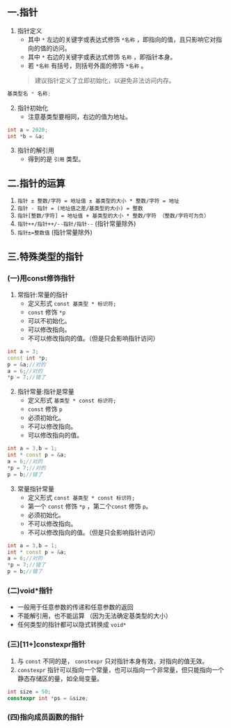 ## 一.指针

1. 	指针定义
	+	其中 `*` 左边的关键字或表达式修饰 `*名称` ，即指向的值，且只影响它对指向的值的访问。
	+	其中 `*` 右边的关键字或表达式修饰 `名称` ，即指针本身。
	+	若 `*名称` 有括号，则括号外面的修饰 `*名称` 。
	>建议指针定义了立即初始化，以避免非法访问内存。
```c++
基类型名 * 名称;
```
2. 	指针初始化
	+	注意基类型要相同，右边的值为地址。
```c++
int a = 2020;
int *b = &a;
```
3.	指针的解引用
	+	得到的是 `引用` 类型。

## 二.指针的运算
1.	 `指针 ± 整数/字符 = 地址值 ± 基类型的大小 * 整数/字符 = 地址`
2.	 `指针 - 指针 = (地址值之差/基类型的大小) = 整数`
3.	 `指针[整数/字符] = 地址值 + 基类型的大小 * 整数/字符 （整数/字符可为负）`
4.	 `指针++/指针++/--指针/指针--` (指针常量除外)
5.	 `指针±=整数值` (指针常量除外)
## 三.特殊类型的指针
### (一)用const修饰指针
1.	常指针:常量的指针
	+	定义形式 `const 基类型 * 标识符;`
	+	`const` 修饰 `*p`
	+	可以不初始化。
	+	可以修改指向。
	+	不可以修改指向的值。（但是只会影响指针访问）
```c++
int a = 3;
const int *p;
p = &a;//对的
a = 6;//对的
*p = 7;//错了
```
2.	指针常量:指针是常量
	+	定义形式 `基类型 * const 标识符;`
	+	`const` 修饰 `p`
	+	必须初始化。
	+	不可以修改指向。
	+	可以修改指向的值。

```c++
int a = 3,b = 1;
int * const p = &a;
a = 6;//对的
*p = 7;//对的
p = b;//错了
```
3.	常量指针常量
	+	定义形式 `const 基类型 * const 标识符;`
	+	第一个 `const` 修饰 `*p` ，第二个`const` 修饰 `p`。
	+	必须初始化。
	+	不可以修改指向。
	+	不可以修改指向的值。（但是只会影响指针访问）

```c++
int a = 3,b = 1;
int * const p = &a;
a = 6;//对的
*p = 7;//错了
p = b;//错了
```

### (二)void*指针

+	一般用于任意参数的传递和任意参数的返回
+	不能解引用，也不能运算 （因为无法确定基类型的大小）
+	任何类型的指针都可以隐式转换成 `void*`

### (三)[11+]constexpr指针

1.	与 `const` 不同的是， `constexpr` 只对指针本身有效，对指向的值无效。
2.	`constexpr` 指针可以指向一个常量，也可以指向一个非常量，但只能指向一个静态存储区的量，如全局变量。

```c++
int size = 50;
constexpr int *ps = &size;
```
### (四)指向成员函数的指针


